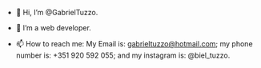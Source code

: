 - 👋 Hi, I’m @GabrielTuzzo.

- 👀 I’m a web developer.

- 📫 How to reach me: My Email is: gabrieltuzzo@hotmail.com; my phone number is: +351 920 592 055; and my instagram is: @biel_tuzzo.

<!---
GabrielTuzzo/GabrielTuzzo is a ✨ special ✨ repository because its `README.md` (this file) appears on your GitHub profile.
You can click the Preview link to take a look at your changes.
--->

